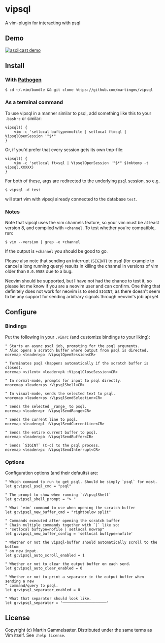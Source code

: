 # vipsql

A vim-plugin for interacting with psql

## Demo

[![asciicast demo](https://asciinema.org/a/HTc1gAS2gHxaL7yCECvwKUUPs.png)](https://asciinema.org/a/HTc1gAS2gHxaL7yCECvwKUUPs)

## Install

### With [Pathogen](https://github.com/tpope/vim-pathogen)

    $ cd ~/.vim/bundle && git clone https://github.com/martingms/vipsql

### As a terminal command

To use vipsql in a manner similar to psql, add something like this to your
`.bashrc` or similar:

    vipsql() {
        vim -c 'setlocal buftype=nofile | setlocal ft=sql | VipsqlOpenSession '"$*"
    }

Or, if you'd prefer that every session gets its own tmp-file:

    vipsql() {
        vim -c 'setlocal ft=sql | VipsqlOpenSession '"$*" $(mktemp -t vipsql.XXXXX)
    }

For both of these, args are redirected to the underlying `psql` session, so e.g.

    $ vipsql -d test

will start vim with vipsql already connected to the database `test`.

### Notes

Note that vipsql uses the vim channels feature, so your vim must be at
least version 8, and compiled with `+channel`. To test whether you're compatible, run:

    $ vim --version | grep -o +channel

If the output is `+channel` you should be good to go.

Please also note that sending an interrupt (`SIGINT`) to psql (for example to
cancel a long running query) results in killing the channel in versions of vim
older than `8.0.0588` due to a bug.

Neovim should be supported, but I have not had the chance to test it, so please
let me know if you are a neovim user and can confirm. One thing that definitely
does not work for neovim is to send `SIGINT`, as there doesn't seem to be any
support for sending arbitrary signals through neovim's job api yet.

## Configure

### Bindings

Put the following in your `.vimrc` (and customize bindings to your liking):

```
" Starts an async psql job, prompting for the psql arguments.
" Also opens a scratch buffer where output from psql is directed.
noremap <leader>po :VipsqlOpenSession<CR>

" Terminates psql (happens automatically if the scratch buffer is closed).
noremap <silent> <leader>pk :VipsqlCloseSession<CR>

" In normal-mode, prompts for input to psql directly.
nnoremap <leader>ps :VipsqlShell<CR>

" In visual-mode, sends the selected text to psql.
vnoremap <leader>ps :VipsqlSendSelection<CR>

" Sends the selected _range_ to psql.
noremap <leader>pr :VipsqlSendRange<CR>

" Sends the current line to psql.
noremap <leader>pl :VipsqlSendCurrentLine<CR>

" Sends the entire current buffer to psql.
noremap <leader>pb :VipsqlSendBuffer<CR>

" Sends `SIGINT` (C-c) to the psql process.
noremap <leader>pc :VipsqlSendInterrupt<CR>
```

### Options

Configuration options (and their defaults) are:

```
" Which command to run to get psql. Should be simply `psql` for most.
let g:vipsql_psql_cmd = "psql"

" The prompt to show when running `:VipsqlShell`
let g:vipsql_shell_prompt = "> "

" What `vim` command to use when opening the scratch buffer
let g:vipsql_new_buffer_cmd = "rightbelow split"

" Commands executed after opening the scratch buffer
" Chain multiple commands together with `|` like so:
" "setlocal buftype=nofile | setlocal nowrap"
let g:vipsql_new_buffer_config = 'setlocal buftype=nofile'

" Whether or not the vipsql-buffer should automatically scroll to the bottom
" on new input.
let g:vipsql_auto_scroll_enabled = 1

" Whether or not to clear the output buffer on each send.
let g:vipsql_auto_clear_enabled = 0

" Whether or not to print a separator in the output buffer when sending a new
" command/query to psql.
let g:vipsql_separator_enabled = 0

" What that separator should look like.
let g:vipsql_separator = '────────────────────'
```

## License

Copyright (c) Martin Gammelsæter. Distributed under the same terms as Vim itself. See `:help license`.
